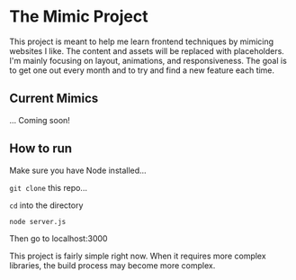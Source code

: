 # The Mimic Project

This project is meant to help me learn frontend techniques by mimicing websites I like. The content and assets will be replaced with placeholders. I'm mainly focusing on layout, animations, and responsiveness. The goal is to get one out every month and to try and find a new feature each time.

## Current Mimics

... Coming soon!

## How to run

Make sure you have Node installed...

`git clone` this repo...

`cd` into the directory

```
node server.js
```

Then go to localhost:3000

This project is fairly simple right now. When it requires more complex libraries, the build process may become more complex.